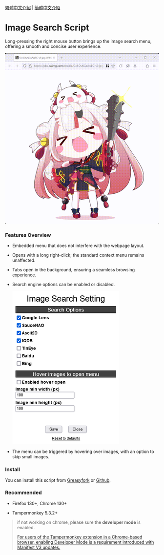 [繁體中文介紹](https://github.com/Pixmi/image-search-script/tree/main/i18n/zh-TW) | [簡體中文介紹](https://github.com/Pixmi/image-search-script/blob/main/i18n/zh-CN/README.md)

# Image Search Script

Long-pressing the right mouse button brings up the image search menu, offering a smooth and concise user experience.

![](/dist/demo.gif)

### Features Overview

- Embedded menu that does not interfere with the webpage layout.

- Opens with a long right-click; the standard context menu remains unaffected.

- Tabs open in the background, ensuring a seamless browsing experience.

- Search engine options can be enabled or disabled.

    ![Image Search Setting](/dist/setting.png)

- The menu can be triggered by hovering over images, with an option to skip small images.

### Install

You can install this script from [Greasyfork](https://greasyfork.org/en/scripts/518172) or [Github](https://github.com/Pixmi/image-search-script).

### Recommended

* Firefox 130+, Chrome 130+

* Tampermonkey 5.3.2+

> if not working on chrome, please sure the **developer mode** is enabled.
>
> [For users of the Tampermonkey extension in a Chrome-based browser, enabling Developer Mode is a requirement introduced with Manifest V3 updates.](https://www.tampermonkey.net/faq.php?locale=en#Q209)
